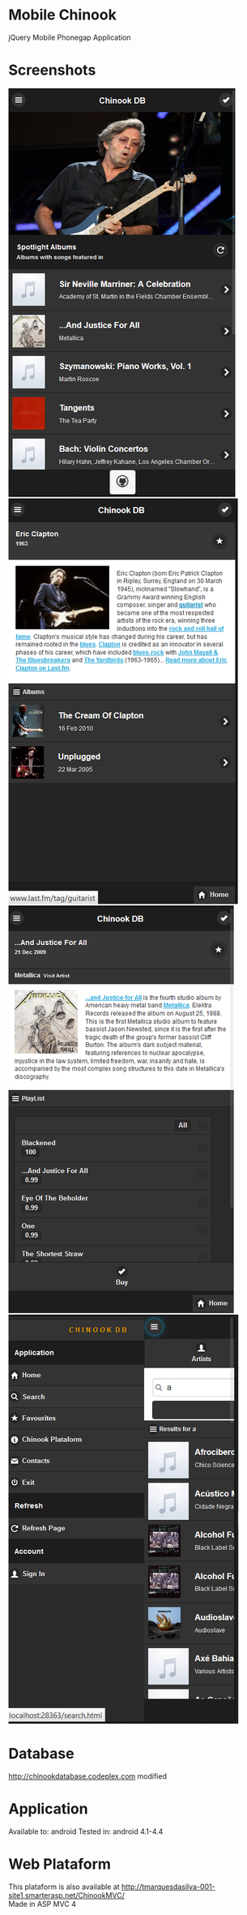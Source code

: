 Mobile Chinook
=============

jQuery Mobile Phonegap Application

Screenshots
=============
![alt tag](https://github.com/marquesdasilva/mobilechinook/blob/master/Screenshots/chinookmobilehome.png)
![alt tag](https://github.com/marquesdasilva/mobilechinook/blob/master/Screenshots/chinookmobileartist.png)
![alt tag](https://github.com/marquesdasilva/mobilechinook/blob/master/Screenshots/chinookmobilealbum.png)
![alt tag](https://github.com/marquesdasilva/mobilechinook/blob/master/Screenshots/chinookmobileMENU.png)

Database
=============
  http://chinookdatabase.codeplex.com modified
  
Application
=============
  Available to: android
  Tested in:  android 4.1-4.4
  
Web Plataform
=============
  This plataform is also available at http://tmarquesdasilva-001-site1.smarterasp.net/ChinookMVC/ <br/>
  Made in ASP MVC 4
